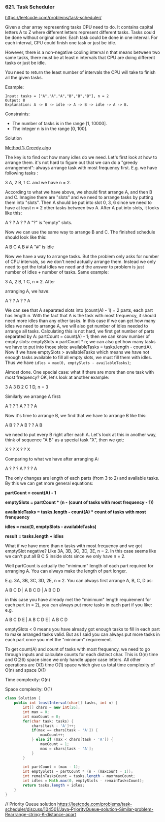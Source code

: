 ### 621. Task Scheduler

https://leetcode.com/problems/task-scheduler/

Given a char array representing tasks CPU need to do. It contains capital letters A to Z where different letters represent different tasks. Tasks could be done without original order. Each task could be done in one interval. For each interval, CPU could finish one task or just be idle.

However, there is a non-negative cooling interval n that means between two same tasks, there must be at least n intervals that CPU are doing different tasks or just be idle.

You need to return the least number of intervals the CPU will take to finish all the given tasks.

 

Example:
```
Input: tasks = ["A","A","A","B","B","B"], n = 2
Output: 8
Explanation: A -> B -> idle -> A -> B -> idle -> A -> B.
``` 

Constraints:

- The number of tasks is in the range [1, 10000].
- The integer n is in the range [0, 100].


Solution

[Method 1: Greedy algo](https://leetcode.com/problems/task-scheduler/discuss/104500/Java-O(n)-time-O(1)-space-1-pass-no-sorting-solution-with-detailed-explanation)

The key is to find out how many idles do we need.
Let's first look at how to arrange them. it's not hard to figure out that we can do a "greedy arrangement": always arrange task with most frequency first.
E.g. we have following tasks :

3 A, 2 B, 1 C. and we have n = 2. 

According to what we have above, we should first arrange A, and then B and C. Imagine there are "slots" and we need to arrange tasks by putting them into "slots". Then A should be put into slot 0, 3, 6 since we need to have at least n = 2 other tasks between two A. After A put into slots, it looks like this:

A ? ? A ? ? A
"?" is "empty" slots.

Now we can use the same way to arrange B and C. The finished schedule should look like this:

A B C A B # A
"#" is idle

Now we have a way to arrange tasks. But the problem only asks for number of CPU intervals, so we don't need actually arrange them. Instead we only need to get the total idles we need and the answer to problem is just number of idles + number of tasks.
Same example:

3 A, 2 B, 1 C, n = 2. After 

arranging A, we have:

A ? ? A ? ? A

We can see that A separated slots into (count(A) - 1) = 2 parts, each part has length n. With the fact that A is the task with most frequency, it should need more idles than any other tasks. In this case if we can get how many idles we need to arrange A, we will also get number of idles needed to arrange all tasks. Calculating this is not hard, we first get number of parts separated by A: partCount = count(A) - 1; then we can know number of empty slots: emptySlots = partCount * n; we can also get how many tasks we have to put into those slots: availableTasks = tasks.length - count(A). Now if we have emptySlots > availableTasks which means we have not enough tasks available to fill all empty slots, we must fill them with idles. Thus we have `idles = max(0, emptySlots - availableTasks)`;

Almost done. One special case: what if there are more than one task with most frequency? OK, let's look at another example:

3 A 3 B 2 C 1 D, n = 3

Similarly we arrange A first:

A ? ? ? A ? ? ? A

Now it's time to arrange B, we find that we have to arrange B like this:

A B ? ? A B ? ? A B

we need to put every B right after each A. Let's look at this in another way, think of sequence "A B" as a special task "X", then we got:

X ? ? X ? ? X

Comparing to what we have after arranging A:

A ? ? ? A ? ? ? A

The only changes are length of each parts (from 3 to 2) and available tasks. By this we can get more general equations:

<b>
partCount = count(A) - 1

emptySlots = partCount * (n - (count of tasks with most frequency - 1))

availableTasks = tasks.length - count(A) * count of tasks with most frenquency

idles = max(0, emptySlots - availableTasks)

result = tasks.length + idles</b>

What if we have more than n tasks with most frequency and we got emptySlot negative? Like 3A, 3B, 3C, 3D, 3E, n = 2. In this case seems like we can't put all B C S inside slots since we only have n = 2.

Well partCount is actually the "minimum" length of each part required for arranging A. You can always make the length of part longer.

E.g. 3A, 3B, 3C, 3D, 2E, n = 2.
You can always first arrange A, B, C, D as:

A B C D | A B C D | A B C D

in this case you have already met the "minimum" length requirement for each part (n = 2), you can always put more tasks in each part if you like:
e.g.

A B C D E | A B C D E | A B C D

emptySlots < 0 means you have already got enough tasks to fill in each part to make arranged tasks valid. But as I said you can always put more tasks in each part once you met the "minimum" requirement.

To get count(A) and count of tasks with most frequency, we need to go through inputs and calculate counts for each distinct char. This is O(n) time and O(26) space since we only handle upper case letters.
All other operations are O(1) time O(1) space which give us total time complexity of O(n) and space O(1)


Time complexity: O(n)

Space complexity: O(1)


```java
class Solution {
    public int leastInterval(char[] tasks, int n) {
        int[] chars = new int[26];
        int max = 0;
        int maxCount = 0;
        for(char task: tasks) {
            chars[task - 'A']++;
            if(max == chars[task - 'A']) {
                maxCount++;
            } else if (max < chars[task - 'A']) {
                maxCount = 1;
                max = chars[task - 'A'];
            }
        }
        
        int partCount = (max - 1);
        int emptySlots = partCount * (n - (maxCount - 1));
        int remainTasksCount = tasks.length - max*maxCount;
        int idles = Math.max(0, emptySlots - remainTasksCount);
        return tasks.length + idles;
    }
}
```

// Priority Queue solution https://leetcode.com/problems/task-scheduler/discuss/104501/Java-PriorityQueue-solution-Similar-problem-Rearrange-string-K-distance-apart
